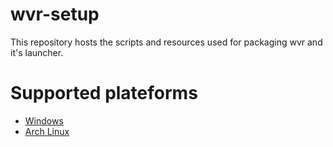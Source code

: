 # wvr-setup
This repository hosts the scripts and resources used for packaging wvr and it's launcher.

# Supported plateforms
 - [Windows](windows/README.md)
 - [Arch Linux](arch_linux/README.md)
